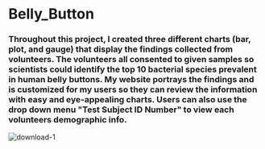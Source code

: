 # Belly_Button
### Throughout this project, I created three different charts (bar, plot, and gauge) that display the findings collected from volunteers. The volunteers all consented to given samples so scientists could identify the top 10 bacterial species prevalent in human belly buttons. My website portrays the findings and is customized for my users so they can review the information with easy and eye-appealing charts. Users can also use the drop down menu "Test Subject ID Number" to view each volunteers demographic info. 


![download-1](https://user-images.githubusercontent.com/104043438/182252257-d755957c-47fe-48df-a3ca-9351d02e48ff.jpg)

